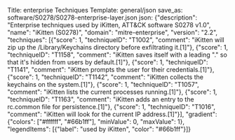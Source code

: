 Title: enterprise Techniques
Template: general/json
save_as: software/S0278/S0278-enterprise-layer.json
json: {"description": "Enterprise techniques used by iKitten, ATT&CK software S0278 v1.0", "name": "iKitten (S0278)", "domain": "mitre-enterprise", "version": "2.2", "techniques": [{"score": 1, "techniqueID": "T1002", "comment": "iKitten will zip up the /Library/Keychains directory before exfiltrating it.[1]"}, {"score": 1, "techniqueID": "T1158", "comment": "iKitten saves itself with a leading \".\" so that it's hidden from users by default.[1]"}, {"score": 1, "techniqueID": "T1141", "comment": "iKitten prompts the user for their credentials.[1]"}, {"score": 1, "techniqueID": "T1142", "comment": "iKitten collects the keychains on the system.[1]"}, {"score": 1, "techniqueID": "T1057", "comment": "iKitten lists the current processes running.[1]"}, {"score": 1, "techniqueID": "T1163", "comment": "iKitten adds an entry to the rc.common file for persistence.[1]"}, {"score": 1, "techniqueID": "T1016", "comment": "iKitten will look for the current IP address.[1]"}], "gradient": {"colors": ["#ffffff", "#66b1ff"], "minValue": 0, "maxValue": 1}, "legendItems": [{"label": "used by iKitten", "color": "#66b1ff"}]}